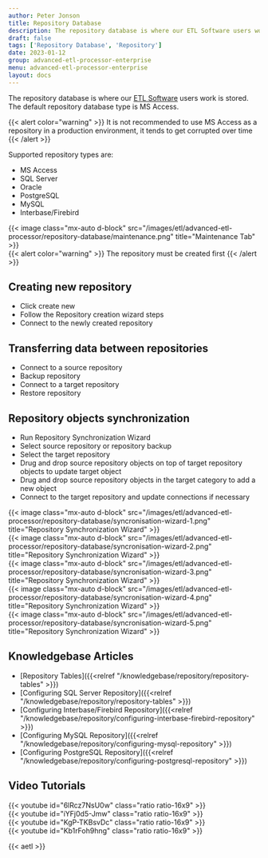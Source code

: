 ```yaml
---
author: Peter Jonson
title: Repository Database
description: The repository database is where our ETL Software users work is stored.
draft: false
tags: ['Repository Database', 'Repository']
date: 2023-01-12
group: advanced-etl-processor-enterprise
menu: advanced-etl-processor-enterprise
layout: docs
---
```


The repository database is where our [ETL Software](https://www.etl-tools.com) users work is stored. The default repository database type is MS Access.

{{< alert color="warning" >}}
It is not recommended to use MS Access as a repository in a production environment, it tends to get corrupted over time
{{< /alert >}}

Supported repository types are:

- MS Access
- SQL Server
- Oracle
- PostgreSQL
- MySQL
- Interbase/Firebird

{{< image class="mx-auto d-block"  src="/images/etl/advanced-etl-processor/repository-database/maintenance.png" title="Maintenance Tab" >}}
\
{{< alert color="warning" >}}
The repository must be created first
{{< /alert >}}

## Creating new repository

- Click create new
- Follow the Repository creation wizard steps
- Connect to the newly created repository

## Transferring data between repositories

- Connect to a source repository
- Backup repository
- Connect to a target repository
- Restore repository

## Repository objects synchronization

- Run Repository Synchronization Wizard
- Select source repository or repository backup
- Select the target repository
- Drug and drop source repository objects on top of target repository objects to update target object
- Drug and drop source repository objects in the target category to add a new object
- Connect to the target repository and update connections if necessary

{{< image class="mx-auto d-block"  src="/images/etl/advanced-etl-processor/repository-database/syncronisation-wizard-1.png" title="Repository Synchronization Wizard" >}}
\
{{< image class="mx-auto d-block"  src="/images/etl/advanced-etl-processor/repository-database/syncronisation-wizard-2.png" title="Repository Synchronization Wizard" >}}
\
{{< image class="mx-auto d-block"  src="/images/etl/advanced-etl-processor/repository-database/syncronisation-wizard-3.png" title="Repository Synchronization Wizard" >}}
\
{{< image class="mx-auto d-block"  src="/images/etl/advanced-etl-processor/repository-database/syncronisation-wizard-4.png" title="Repository Synchronization Wizard" >}}
\
{{< image class="mx-auto d-block"  src="/images/etl/advanced-etl-processor/repository-database/syncronisation-wizard-5.png" title="Repository Synchronization Wizard" >}}

## Knowledgebase Articles

- [Repository Tables]({{<relref "/knowledgebase/repository/repository-tables" >}})
- [Configuring SQL Server Repository]({{<relref "/knowledgebase/repository/repository-tables" >}})
- [Configuring Interbase/Firebird Repository]({{<relref "/knowledgebase/repository/configuring-interbase-firebird-repository" >}})
- [Configuring MySQL Repository]({{<relref "/knowledgebase/repository/configuring-mysql-repository" >}})
- [Configuring PostgreSQL Repository]({{<relref "/knowledgebase/repository/configuring-postgresql-repository" >}})

## Video Tutorials

{{< youtube id="6lRcz7NsU0w" class="ratio ratio-16x9" >}}
\
{{< youtube id="iYFj0d5-Jmw" class="ratio ratio-16x9" >}}
\
{{< youtube id="KgP-TKBsvDc" class="ratio ratio-16x9" >}}
\
{{< youtube id="Kb1rFoh9hng" class="ratio ratio-16x9" >}}

{{< aetl >}}
